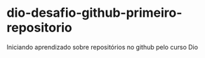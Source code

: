 # dio-desafio-github-primeiro-repositorio
Iniciando aprendizado sobre repositórios no github pelo curso Dio
